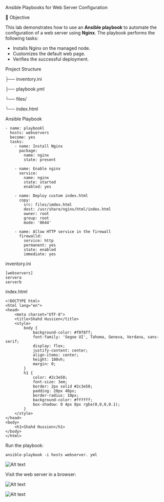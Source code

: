 Ansible Playbooks for Web Server Configuration

📌 Objective

This lab demonstrates how to use an **Ansible playbook** to automate the configuration of a web server using **Nginx**. The playbook performs the following tasks:

- Installs Nginx on the managed node.
- Customizes the default web page.
- Verifies the successful deployment.

Project Structure

├── inventory.ini

├── playbook.yml

└── files/

└── index.html

Ansible Playbook

```
- name: playbookl
  hosts: webservers
  become: yes
  tasks:
    - name: Install Nginx
      package:
        name: nginx 
        state: present

    - name: Enable nginx
      service:
        name: nginx
        state: started
        enabled: yes

    - name: Deploy custom index.html
      copy:
        src: files/imdex.html
        dest: /usr/share/nginx/html/index.html
        owner: root
        group: root
        mode: '0644'

    - name: Allow HTTP service in the firewall
      firewalld:
        service: http
        permanent: yes
        state: enabled
        immediate: yes
```

inventory.ini

```
[webservers]
servera
serverb
```
index.html

```
<!DOCTYPE html>
<html lang="en">
<head>
    <meta charset="UTF-8">
    <title>Shahd Hussien</title>
    <style>
        body {
            background-color: #f0f8ff;
            font-family: 'Segoe UI', Tahoma, Geneva, Verdana, sans-serif;
            display: flex;
            justify-content: center;
            align-items: center;
            height: 100vh;
            margin: 0;
        }
        h1 {
            color: #2c3e50;
            font-size: 3em;
            border: 2px solid #2c3e50;
            padding: 20px 40px;
            border-radius: 10px;
            background-color: #ffffff;
            box-shadow: 0 4px 8px rgba(0,0,0,0.1);
        }
    </style>
</head>
<body>
    <h1>Shahd Hussien</h1>
</body>
</html>
```
Run the playbook:

```
ansible-playbook -i hosts webserver. yml
```
![Alt text](./images/runplaybook2.jpg)

Visit the web server in a browser:

![Alt text](./images/servera.jpg)

![Alt text](./images/serverb.jpg)